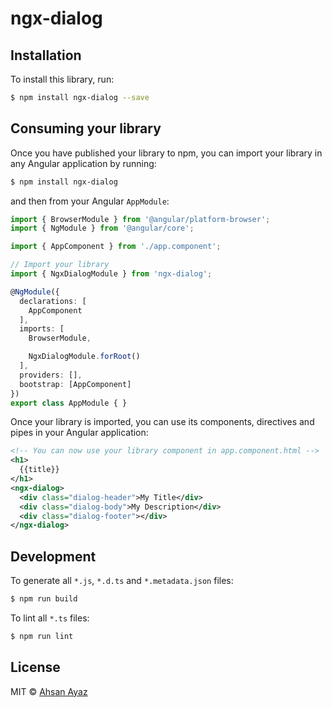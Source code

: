 # ngx-dialog

## Installation

To install this library, run:

```bash
$ npm install ngx-dialog --save
```

## Consuming your library

Once you have published your library to npm, you can import your library in any Angular application by running:

```bash
$ npm install ngx-dialog
```

and then from your Angular `AppModule`:

```typescript
import { BrowserModule } from '@angular/platform-browser';
import { NgModule } from '@angular/core';

import { AppComponent } from './app.component';

// Import your library
import { NgxDialogModule } from 'ngx-dialog';

@NgModule({
  declarations: [
    AppComponent
  ],
  imports: [
    BrowserModule,

    NgxDialogModule.forRoot()
  ],
  providers: [],
  bootstrap: [AppComponent]
})
export class AppModule { }
```

Once your library is imported, you can use its components, directives and pipes in your Angular application:

```xml
<!-- You can now use your library component in app.component.html -->
<h1>
  {{title}}
</h1>
<ngx-dialog>
  <div class="dialog-header">My Title</div>
  <div class="dialog-body">My Description</div>
  <div class="dialog-footer"></div>
</ngx-dialog>
```

## Development

To generate all `*.js`, `*.d.ts` and `*.metadata.json` files:

```bash
$ npm run build
```

To lint all `*.ts` files:

```bash
$ npm run lint
```

## License

MIT © [Ahsan Ayaz](mailto:ahsan.ubitian@gmail.com)
